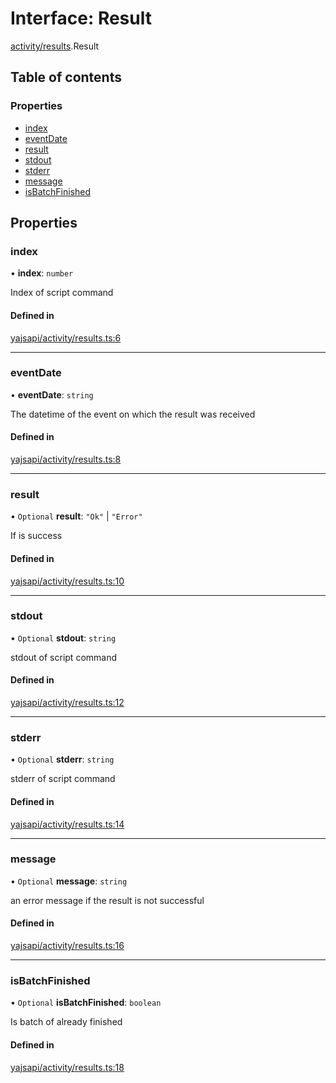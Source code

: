 # Interface: Result

[activity/results](../modules/activity_results.md).Result

## Table of contents

### Properties

- [index](activity_results.Result.md#index)
- [eventDate](activity_results.Result.md#eventdate)
- [result](activity_results.Result.md#result)
- [stdout](activity_results.Result.md#stdout)
- [stderr](activity_results.Result.md#stderr)
- [message](activity_results.Result.md#message)
- [isBatchFinished](activity_results.Result.md#isbatchfinished)

## Properties

### index

• **index**: `number`

Index of script command

#### Defined in

[yajsapi/activity/results.ts:6](https://github.com/golemfactory/yajsapi/blob/5793bb7/yajsapi/activity/results.ts#L6)

___

### eventDate

• **eventDate**: `string`

The datetime of the event on which the result was received

#### Defined in

[yajsapi/activity/results.ts:8](https://github.com/golemfactory/yajsapi/blob/5793bb7/yajsapi/activity/results.ts#L8)

___

### result

• `Optional` **result**: ``"Ok"`` \| ``"Error"``

If is success

#### Defined in

[yajsapi/activity/results.ts:10](https://github.com/golemfactory/yajsapi/blob/5793bb7/yajsapi/activity/results.ts#L10)

___

### stdout

• `Optional` **stdout**: `string`

stdout of script command

#### Defined in

[yajsapi/activity/results.ts:12](https://github.com/golemfactory/yajsapi/blob/5793bb7/yajsapi/activity/results.ts#L12)

___

### stderr

• `Optional` **stderr**: `string`

stderr of script command

#### Defined in

[yajsapi/activity/results.ts:14](https://github.com/golemfactory/yajsapi/blob/5793bb7/yajsapi/activity/results.ts#L14)

___

### message

• `Optional` **message**: `string`

an error message if the result is not successful

#### Defined in

[yajsapi/activity/results.ts:16](https://github.com/golemfactory/yajsapi/blob/5793bb7/yajsapi/activity/results.ts#L16)

___

### isBatchFinished

• `Optional` **isBatchFinished**: `boolean`

Is batch of already finished

#### Defined in

[yajsapi/activity/results.ts:18](https://github.com/golemfactory/yajsapi/blob/5793bb7/yajsapi/activity/results.ts#L18)
